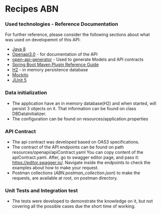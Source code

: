 # Recipes ABN
### Used technologies - Reference Documentation
For further reference, please consider the following sections about what was used on developemnt of this API:
* [Java 8](https://docs.oracle.com/javase/8/docs/api/)
* [Openapi3.0](https://swagger.io/specification/) - for documentation of the API
* [open-api-generator](https://www.baeldung.com/java-openapi-generator-server) - Used to generate Models and API contracts
* [Spring Boot Maven Plugin Reference Guide](https://docs.spring.io/spring-boot/docs/2.7.2/maven-plugin/reference/html/)
* [H2](https://www.h2database.com/html/main.html) - in memory persistence database
* [Mockito](https://site.mockito.org/)
* [JUnit 5](https://junit.org/junit5/)

### Data initialization
* The application have an in memory database(H2) and when started, will persist 3 objects on it.
That information can be found on class DBDataInitializer.
* The configuration can be found on resources/application.properties

### API Contract
* The api contract was developed based on OAS3 specifications.
* The contract of the API endpoints can be found on path resources/openapi/apiContract.yaml
You can copy content of the apiContract.yaml. After, go to swagger editor page, and pass it: https://editor.swagger.io/.
Navigate inside the endpoints to check the examples about how to make your request.
* Postman collections (*ABN.postman_collection.json*) to make the requests, are available at root, on postman directory. 

### Unit Tests and Integration test
* The tests were developed to demonstrate the knowledge on it, but not covering all the possible cases due the short time of working.






